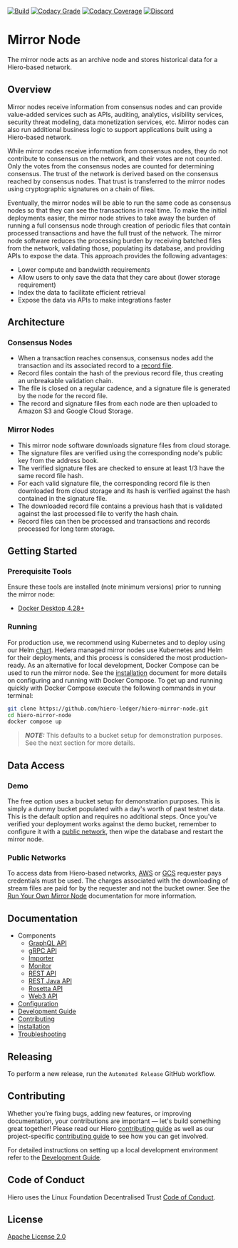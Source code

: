 [![Build](https://github.com/hiero-ledger/hiero-mirror-node/actions/workflows/gradle.yml/badge.svg)](https://github.com/hiero-ledger/hiero-mirror-node/actions)
[![Codacy Grade](https://app.codacy.com/project/badge/Grade/e0e3a2f2770644eaa5cfc7b274569a3a)](https://app.codacy.com/gh/hiero-ledger/hiero-mirror-node/dashboard?utm_campaign=Badge_grade)
[![Codacy Coverage](https://app.codacy.com/project/badge/Coverage/e0e3a2f2770644eaa5cfc7b274569a3a)](https://app.codacy.com/gh/hiero-ledger/hiero-mirror-node/dashboard?utm_campaign=Badge_coverage)
[![Discord](https://img.shields.io/badge/discord-join%20chat-blue.svg)](https://discord.com/channels/905194001349627914/1289954446712770600)

# Mirror Node

The mirror node acts as an archive node and stores historical data for a Hiero-based network.

## Overview

Mirror nodes receive information from consensus nodes and can provide value-added services such as APIs, auditing,
analytics, visibility services, security threat modeling, data monetization services, etc. Mirror nodes can also run
additional business logic to support applications built using a Hiero-based network.

While mirror nodes receive information from consensus nodes, they do not contribute to consensus on the network, and
their votes are not counted. Only the votes from the consensus nodes are counted for determining consensus. The trust of
the network is derived based on the consensus reached by consensus nodes. That trust is transferred to the mirror
nodes using cryptographic signatures on a chain of files.

Eventually, the mirror nodes will be able to run the same code as consensus nodes so that they can see the transactions
in real time. To make the initial deployments easier, the mirror node strives to take away the burden of running a full
consensus node through creation of periodic files that contain processed transactions and have the full trust of the
network. The mirror node software reduces the processing burden by receiving batched files from the network,
validating those, populating its database, and providing APIs to expose the data. This approach provides the following
advantages:

- Lower compute and bandwidth requirements
- Allow users to only save the data that they care about (lower storage requirement)
- Index the data to facilitate efficient retrieval
- Expose the data via APIs to make integrations faster

## Architecture

### Consensus Nodes

- When a transaction reaches consensus, consensus nodes add the transaction and its associated record to a
  [record file](https://github.com/hashgraph/hedera-protobufs/blob/main/streams/record_stream_file.proto).
- Record files contain the hash of the previous record file, thus creating an unbreakable validation chain.
- The file is closed on a regular cadence, and a signature file is generated by the node for the record file.
- The record and signature files from each node are then uploaded to Amazon S3 and Google Cloud Storage.

### Mirror Nodes

- This mirror node software downloads signature files from cloud storage.
- The signature files are verified using the corresponding node's public key from the address book.
- The verified signature files are checked to ensure at least 1/3 have the same record file hash.
- For each valid signature file, the corresponding record file is then downloaded from cloud storage and its hash is
  verified against the hash contained in the signature file.
- The downloaded record file contains a previous hash that is validated against the last processed file to verify the
  hash chain.
- Record files can then be processed and transactions and records processed for long term storage.

## Getting Started

### Prerequisite Tools

Ensure these tools are installed (note minimum versions) prior to running the mirror node:

- [Docker Desktop 4.28+](https://www.docker.com/products/docker-desktop)

### Running

For production use, we recommend using Kubernetes and to deploy using our Helm [chart](charts). Hedera managed mirror
nodes use Kubernetes and Helm for their deployments, and this process is considered the most production-ready. As an
alternative for local development, Docker Compose can be used to run the mirror node. See
the [installation](docs/installation.md#running-via-docker-compose) document for more details on configuring and running
with Docker Compose. To get up and running quickly with Docker Compose execute the following commands in your terminal:

```bash
git clone https://github.com/hiero-ledger/hiero-mirror-node.git
cd hiero-mirror-node
docker compose up
```

> **_NOTE:_** This defaults to a bucket setup for demonstration purposes. See the next section for more details.

## Data Access

### Demo

The free option uses a bucket setup for demonstration purposes. This is simply a dummy bucket populated with a day's
worth of past testnet data. This is the default option and requires no additional steps. Once you've verified your
deployment works against the demo bucket, remember to configure it with a [public network](#public-networks), then wipe
the database and restart the mirror node.

### Public Networks

To access data from Hiero-based networks,
[AWS](https://docs.aws.amazon.com/AmazonS3/latest/dev/RequesterPaysBuckets.html) or
[GCS](https://cloud.google.com/storage/docs/requester-pays) requester pays credentials must be used. The charges
associated with the downloading of stream files are paid for by the requester and not the bucket owner. See
the [Run Your Own Mirror Node](https://docs.hedera.com/hedera/core-concepts/mirror-nodes/run-your-own-beta-mirror-node)
documentation for more information.

## Documentation

- Components
  - [GraphQL API](docs/graphql/README.md)
  - [gRPC API](docs/grpc/README.md)
  - [Importer](docs/importer/README.md)
  - [Monitor](docs/monitor/README.md)
  - [REST API](docs/rest/README.md)
  - [REST Java API](docs/rest-java/README.md)
  - [Rosetta API](docs/rosetta/README.md)
  - [Web3 API](docs/web3/README.md)
- [Configuration](docs/configuration.md)
- [Development Guide](docs/development.md)
- [Contributing](docs/contributing.md)
- [Installation](docs/installation.md)
- [Troubleshooting](docs/troubleshooting.md)

## Releasing

To perform a new release, run the `Automated Release` GitHub workflow.

## Contributing

Whether you’re fixing bugs, adding new features, or improving documentation, your contributions are important — let's
build something great together! Please read our Hiero
[contributing guide](https://github.com/hiero-ledger/.github/blob/main/CONTRIBUTING.md) as well as our project-specific
[contributing guide](docs/contributing.md) to see how you can get involved.

For detailed instructions on setting up a local development environment refer to the
[Development Guide](docs/development.md).

## Code of Conduct

Hiero uses the Linux Foundation Decentralised Trust [Code of Conduct](https://www.lfdecentralizedtrust.org/code-of-conduct).

## License

[Apache License 2.0](LICENSE)
